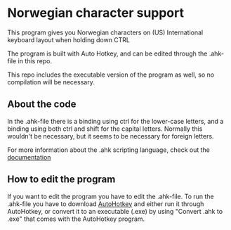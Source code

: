 # Norwegian character support
This program gives you Norwegian characters on (US) International keyboard layout when holding down CTRL

The program is built with Auto Hotkey, and can be edited through the .ahk-file in this repo. 

This repo includes the executable version of the program as well, so no compilation will be necessary.

## About the code

In the .ahk-file there is a binding using ctrl for the lower-case letters, and a binding using both ctrl and shift for the capital letters. Normally this wouldn't be necessary, but it seems to be necessary for foreign letters.

For more information about the .ahk scripting language, check out the [documentation](https://www.autohotkey.com/docs/AutoHotkey.htm)

## How to edit the program

If you want to edit the program you have to edit the .ahk-file. To run the .ahk-file you have to download [AutoHotkey](https://www.autohotkey.com/) and either run it through AutoHotkey, or convert it to an executable (.exe) by using "Convert .ahk to .exe" that comes with the AutoHotkey program.

